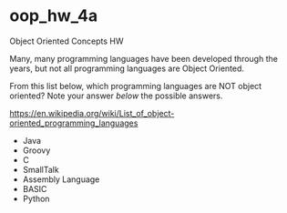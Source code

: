 # oop_hw_4a
Object Oriented Concepts HW

Many, many programming languages have been developed through the years, but not all programming languages are Object Oriented.

From this list below, which programming languages are NOT object oriented? Note your answer *below* the possible answers.

https://en.wikipedia.org/wiki/List_of_object-oriented_programming_languages

* Java
* Groovy
* C
* SmallTalk
* Assembly Language
* BASIC
* Python



